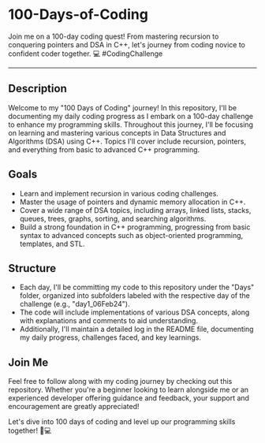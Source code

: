 # 100-Days-of-Coding
Join me on a 100-day coding quest! From mastering recursion to conquering pointers and DSA in C++, let's journey from coding novice to confident coder together. 💻 #CodingChallenge

---

## Description
Welcome to my "100 Days of Coding" journey! In this repository, I'll be documenting my daily coding progress as I embark on a 100-day challenge to enhance my programming skills. Throughout this journey, I'll be focusing on learning and mastering various concepts in Data Structures and Algorithms (DSA) using C++. Topics I'll cover include recursion, pointers, and everything from basic to advanced C++ programming.

## Goals
- Learn and implement recursion in various coding challenges.
- Master the usage of pointers and dynamic memory allocation in C++.
- Cover a wide range of DSA topics, including arrays, linked lists, stacks, queues, trees, graphs, sorting, and searching algorithms.
- Build a strong foundation in C++ programming, progressing from basic syntax to advanced concepts such as object-oriented programming, templates, and STL.

## Structure
- Each day, I'll be committing my code to this repository under the "Days" folder, organized into subfolders labeled with the respective day of the challenge (e.g., "day1_06Feb24").
- The code will include implementations of various DSA concepts, along with explanations and comments to aid understanding.
- Additionally, I'll maintain a detailed log in the README file, documenting my daily progress, challenges faced, and key learnings.

## Join Me
Feel free to follow along with my coding journey by checking out this repository. Whether you're a beginner looking to learn alongside me or an experienced developer offering guidance and feedback, your support and encouragement are greatly appreciated!

Let's dive into 100 days of coding and level up our programming skills together! 🚀💻

